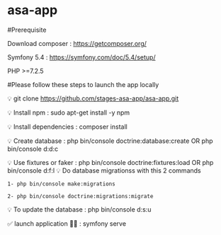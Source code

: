 # asa-app

#Prerequisite

Download composer : https://getcomposer.org/

Symfony 5.4 : https://symfony.com/doc/5.4/setup/

PHP >=7.2.5

#Please follow these steps to launch the app locally

💡 git clone https://github.com/stages-asa-app/asa-app.git

💡 Install npm :  sudo apt-get install -y npm

💡 Install dependencies : composer install

💡 Create database : php bin/console doctrine:database:create OR php bin/console d:d:c

💡 Use fixtures or faker : php bin/console doctrine:fixtures:load OR php bin/console d:f:l
💡 Do database migrationss with this 2 commands

    1- php bin/console make:migrations

    2- php bin/console doctrine:migrations:migrate
  
💡 To update the database : php bin/console d:s:u


:white_check_mark: launch application 🧑‍💻 : symfony serve
